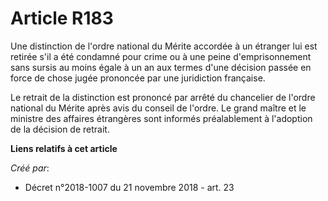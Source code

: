# Article R183

Une distinction de l'ordre national du Mérite accordée à un étranger lui est retirée s'il a été condamné pour crime ou à une
peine d'emprisonnement sans sursis au moins égale à un an aux termes d'une décision passée en force de chose jugée prononcée
par une juridiction française.

Le retrait de la distinction est prononcé par arrêté du chancelier de l'ordre national du Mérite après avis du conseil de
l'ordre. Le grand maître et le ministre des affaires étrangères sont informés préalablement à l'adoption de la décision de
retrait.

**Liens relatifs à cet article**

_Créé par_:

  - Décret n°2018-1007 du 21 novembre 2018 - art. 23
